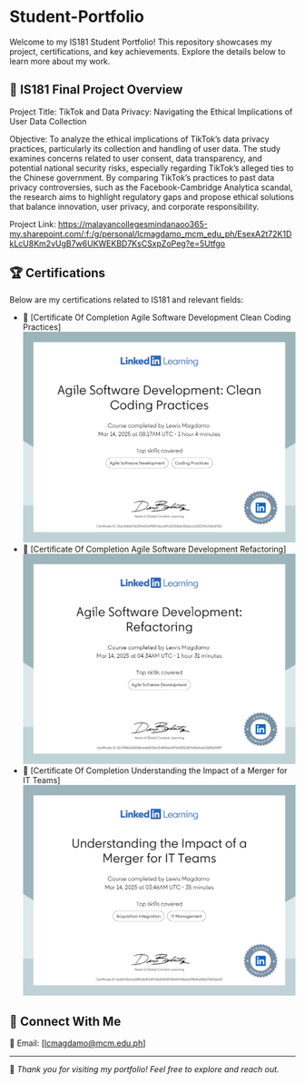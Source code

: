 # Student-Portfolio
Welcome to my IS181 Student Portfolio! This repository showcases my project, certifications, and key achievements. Explore the details below to learn more about my work.

## 📂 IS181 Final Project Overview
Project Title: TikTok and Data Privacy: Navigating the Ethical Implications of User Data Collection

Objective: To analyze the ethical implications of TikTok’s data privacy practices, particularly its collection and handling of user data. The study examines concerns related to user consent, data transparency, and potential national security risks, especially regarding TikTok’s alleged ties to the Chinese government. By comparing TikTok’s practices to past data privacy controversies, such as the Facebook-Cambridge Analytica scandal, the research aims to highlight regulatory gaps and propose ethical solutions that balance innovation, user privacy, and corporate responsibility. 

Project Link: https://malayancollegesmindanaoo365-my.sharepoint.com/:f:/g/personal/lcmagdamo_mcm_edu_ph/EsexA2t72K1DkLcU8Km2vUgB7w6UKWEKBD7KsCSxpZoPeg?e=5Utfgo
## 🏆 Certifications
Below are my certifications related to IS181 and relevant fields:
- 📜 [Certificate Of Completion Agile Software Development Clean Coding Practices]  ![Certificate](https://github.com/laweis68/Student-Portfolio/blob/f490361b6244498817d6feae7a90693166ba0e4c/clean%20coding%20practices.png)
- 📜 [Certificate Of Completion Agile Software Development Refactoring] ![Certificate](https://github.com/laweis68/Student-Portfolio/blob/636da72803e7e92eaf21eb6d21bc7a155069da5b/refactoring.png)
- 📜 [Certificate Of Completion Understanding the Impact of a Merger for IT Teams] ![Certificate](https://github.com/laweis68/Student-Portfolio/blob/7a0eafa57be53b9baefde36ff45aaf54b72c8018/CertificateOfCompletion_Understanding%20the%20Impact%20of%20a%20Merger%20for%20IT%20Teams.jpg)

## 📢 Connect With Me
📧 Email: [lcmagdamo@mcm.edu.ph]  

---
🔹 *Thank you for visiting my portfolio! Feel free to explore and reach out.*
